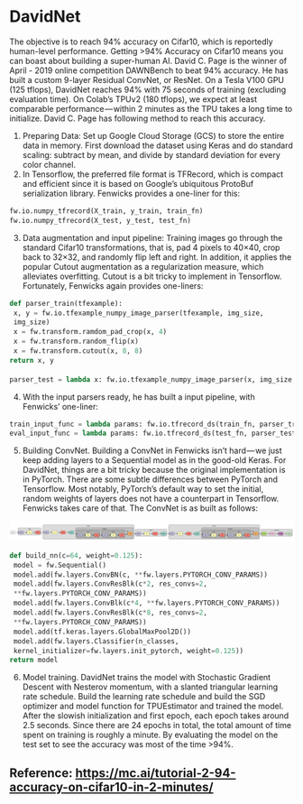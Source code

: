 # DavidNet #

The objective is to reach 94% accuracy on Cifar10, which is reportedly human-level performance. Getting >94% Accuracy on Cifar10 means you can boast about building a super-human AI.
David C. Page is the winner of April - 2019 online competition DAWNBench to beat 94% accuracy. He has built a custom 9-layer Residual ConvNet, or ResNet. On a Tesla V100 GPU (125 tflops), DavidNet reaches 
94% with 75 seconds of training (excluding evaluation time). On Colab’s TPUv2 (180 tflops), we expect at least comparable performance — within 2 minutes as the TPU takes a long time to 
initialize. David C. Page has following method to reach this accuracy.

1. Preparing Data: Set up Google Cloud Storage (GCS) to store the entire data in memory. First download the dataset using Keras and do standard scaling: subtract by mean, and divide by standard deviation for every color channel.
2. In Tensorflow, the preferred file format is TFRecord, which is compact and efficient since it is based on Google’s ubiquitous ProtoBuf serialization library. Fenwicks provides a one-liner for this:        
``` python
fw.io.numpy_tfrecord(X_train, y_train, train_fn)    
fw.io.numpy_tfrecord(X_test, y_test, test_fn) 
```
3. Data augmentation and input pipeline: Training images go through the standard Cifar10 transformations, that is, pad 4 pixels to 40×40, crop back to 32×32, and randomly flip left and right. In addition, it applies the popular Cutout augmentation as a regularization measure, which alleviates overfitting. Cutout is a bit tricky to implement in Tensorflow. Fortunately, Fenwicks again provides one-liners:
``` python
def parser_train(tfexample):
 x, y = fw.io.tfexample_numpy_image_parser(tfexample, img_size,
 img_size)
 x = fw.transform.ramdom_pad_crop(x, 4)
 x = fw.transform.random_flip(x)
 x = fw.transform.cutout(x, 8, 8)
return x, y

parser_test = lambda x: fw.io.tfexample_numpy_image_parser(x, img_size, img_size)
```
4. With the input parsers ready, he has built a input pipeline, with Fenwicks’ one-liner:
``` python
train_input_func = lambda params: fw.io.tfrecord_ds(train_fn, parser_train, batch_size=params['batch_size'], training=True)
eval_input_func = lambda params: fw.io.tfrecord_ds(test_fn, parser_test, batch_size=params['batch_size'], training=False)
```
5. Building ConvNet. Building a ConvNet in Fenwicks isn’t hard — we just keep adding layers to a Sequential model as in the good-old Keras. For DavidNet, things are a bit tricky because the original implementation is in PyTorch. There are some subtle differences between PyTorch and Tensorflow. Most notably, PyTorch’s default way to set the initial, random weights of layers does not have a counterpart in Tensorflow. Fenwicks takes care of that. The ConvNet is as built as follows:

<img src="https://github.com/vinayakumarvs/EVA/blob/master/Assignment%2012/DavidNetArch.png" width="100%" height="50%">
</centre>

```python
def build_nn(c=64, weight=0.125):
 model = fw.Sequential()
 model.add(fw.layers.ConvBN(c, **fw.layers.PYTORCH_CONV_PARAMS))
 model.add(fw.layers.ConvResBlk(c*2, res_convs=2,
 **fw.layers.PYTORCH_CONV_PARAMS))
 model.add(fw.layers.ConvBlk(c*4, **fw.layers.PYTORCH_CONV_PARAMS))
 model.add(fw.layers.ConvResBlk(c*8, res_convs=2,
 **fw.layers.PYTORCH_CONV_PARAMS))
 model.add(tf.keras.layers.GlobalMaxPool2D())
 model.add(fw.layers.Classifier(n_classes, 
 kernel_initializer=fw.layers.init_pytorch, weight=0.125))
return model
```
6. Model training. DavidNet trains the model with Stochastic Gradient Descent with Nesterov momentum, with a slanted triangular learning rate schedule. Build the learning rate schedule and build the SGD optimizer and model function for TPUEstimator and trained the model. After the slowish initialization and first epoch, each epoch takes around 2.5 seconds. Since there are 24 epochs in total, the total amount of time spent on training is roughly a minute. By evaluating the model on the test set to see the accuracy was most of the time >94%.

## Reference: https://mc.ai/tutorial-2-94-accuracy-on-cifar10-in-2-minutes/ ##
